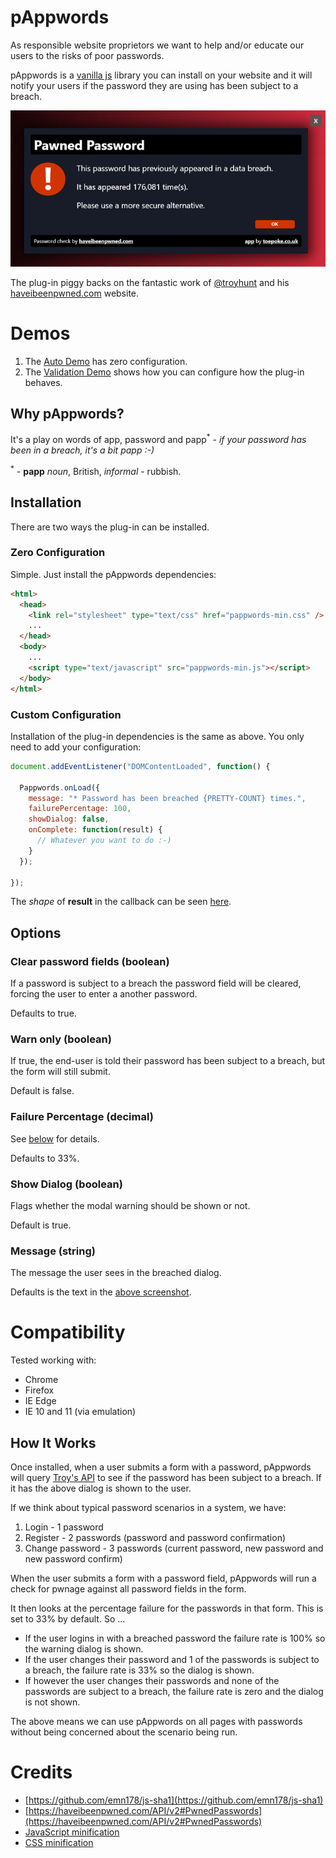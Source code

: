 
# pAppwords

As responsible website proprietors we want to help and/or educate our users to the risks of poor passwords.

pAppwords is a [vanilla js](http://vanilla-js.com/) library you can install on your website and it will notify your users if the password they
are using has been subject to a breach.

![Screenshot of pAppwords telling a user the password they used has been involved in a breach.](./docs/screenshot.png "Screenshot")

The plug-in piggy backs on the fantastic work of [@troyhunt](https://twitter.com/troyhunt) and his [haveibeenpwned.com](https://haveibeenpwned.com/) website.

# Demos

1. The [Auto Demo](https://toepoke.github.io/pAppwords/docs/auto-demo.html) has zero configuration.
2. The [Validation Demo](https://toepoke.github.io/pAppwords/docs/validation-demo.html) shows how you can configure how the plug-in behaves.

## Why pAppwords?

It's a play on words of app, password and papp<sup>*</sup> - *if your password has been in a breach, it's a bit papp :-)*

<sup>*</sup> - **papp** *noun*, British, *informal* - rubbish.

## Installation

There are two ways the plug-in can be installed.

### Zero Configuration

Simple.  Just install the pAppwords dependencies:

````html
<html>
  <head>
    <link rel="stylesheet" type="text/css" href="pappwords-min.css" />
    ...
  </head>
  <body>
    ...
    <script type="text/javascript" src="pappwords-min.js"></script>
  </body>
</html>
````

### Custom Configuration

Installation of the plug-in dependencies is the same as above.  You only need to add your configuration:

````javascript
document.addEventListener("DOMContentLoaded", function() {
			
  Pappwords.onLoad({
    message: "* Password has been breached {PRETTY-COUNT} times.",
    failurePercentage: 100,
    showDialog: false, 
    onComplete: function(result) {
      // Whatever you want to do :-)
    }
  });
			
});
````

The *shape* of **result** in the callback can be seen  [here](https://github.com/toepoke/pAppwords/blob/master/source/password-checker.js#L7).

## Options

### Clear password fields (boolean)
If a password is subject to a breach the password field will be cleared, forcing the user to enter a another password.  

Defaults to true.

### Warn only (boolean)
If true, the end-user is told their password has been subject to a breach, but the form will still submit.  

Default is false.

### Failure Percentage (decimal)
See [below](#how-it-works) for details.  

Defaults to 33%.

### Show Dialog (boolean)
Flags whether the modal warning should be shown or not.

Default is true.

### Message (string)
The message the user sees in the breached dialog.  

Defaults is the text in the [above screenshot](#pappwords).

# Compatibility

Tested working with:

* Chrome
* Firefox
* IE Edge
* IE 10 and 11 (via emulation)

## How It Works

Once installed, when a user submits a form with a password, pAppwords will query [Troy's API](https://haveibeenpwned.com/API/v2#PwnedPasswords) to see if the password has been subject to a breach.  If it has the above dialog is shown to the user.

If we think about typical password scenarios in a system, we have:

1. Login - 1 password
2. Register - 2 passwords (password and password confirmation)
3. Change password - 3 passwords (current password, new password and new password confirm)

When the user submits a form with a password field, pAppwords will run a check for pwnage against all password fields in the form.

It then looks at the percentage failure for the passwords in that form.  This is set to 33% by default.  So ...

- If the user logins in with a breached password the failure rate is 100% so the warning dialog is shown.
- If the user changes their password and 1 of the passwords is subject to a breach, the failure rate is 33% so the dialog is shown.
- If however the user changes their passwords and none of the passwords are subject to a breach, the failure rate is zero and the dialog is not shown.

The above means we can use pAppwords on all pages with passwords without being concerned about the scenario being run.

# Credits

* [https://github.com/emn178/js-sha1](https://github.com/emn178/js-sha1)
* [https://haveibeenpwned.com/API/v2#PwnedPasswords](https://haveibeenpwned.com/API/v2#PwnedPasswords)
* [JavaScript minification](https://javascript-minifier.com/)
* [CSS minification](https://cssminifier.com/)


